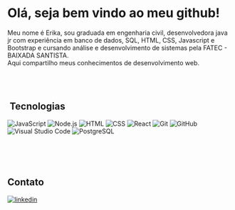 <!--<img align="right" height="590em" src="https://"/>!-->




# Olá, seja bem vindo ao meu github!

Meu nome é Erika, sou graduada em engenharia civil, desenvolvedora java jr com experiência em banco de dados, SQL, HTML, CSS, Javascript e Bootstrap e cursando 
análise e desenvolvimento de sistemas pela FATEC - BAIXADA SANTISTA.  
Aqui compartilho meus conhecimentos de desenvolvimento web.



<br><br>

## &nbsp;Tecnologias

![JavaScript](https://img.shields.io/badge/-JavaScript-05122A?style=flat&logo=javascript)&nbsp;![Node.js](https://img.shields.io/badge/-Node.js-05122A?style=flat&logo=node.js)&nbsp;![HTML](https://img.shields.io/badge/-HTML-05122A?style=flat&logo=HTML5)&nbsp;![CSS](https://img.shields.io/badge/-CSS-05122A?style=flat&logo=CSS3&logoColor=1572B6)&nbsp;![React](https://img.shields.io/badge/-React-05122A?style=flat&logo=react)&nbsp;![Git](https://img.shields.io/badge/-Git-05122A?style=flat&logo=git)&nbsp;![GitHub](https://img.shields.io/badge/-GitHub-05122A?style=flat&logo=github)&nbsp;![Visual Studio Code](https://img.shields.io/badge/-Visual%20Studio%20Code-05122A?style=flat&logo=visual-studio-code&logoColor=007ACC)&nbsp;![PostgreSQL](https://img.shields.io/badge/-PostgreSQL-05122A?style=flat&logo=postgresql)
&nbsp;
<br><br>

<br><br>

## Contato

<a href="https://www.linkedin.com/in/erikaeliskuo" target="_blank">
  <img align="center" src="https://img.shields.io/badge/-ErikaKuo-05122A?style=flat&logo=linkedin" alt="linkedin"/>
</a>
</p>
<!--
**erikakuo/erikakuo** is a ✨ _special_ ✨ repository because its `README.md` (this file) appears on your GitHub profile.

Here are some ideas to get you started:

- 🔭 I’m currently working on ...
- 🌱 I’m currently learning ...
- 👯 I’m looking to collaborate on ...
- 🤔 I’m looking for help with ...
- 💬 Ask me about ...
- 📫 How to reach me: ...
- 😄 Pronouns: ...
- ⚡ Fun fact: ...
-->

